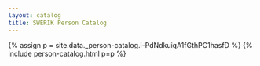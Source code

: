 ```yaml
---
layout: catalog
title: SWERIK Person Catalog
---
```

{% assign p = site.data._person-catalog.i-PdNdkuiqA1fGthPC1hasfD %}
{% include person-catalog.html p=p %}

